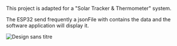 This project is adapted for a "Solar Tracker & Thermometer" system.

The ESP32 send frequently a jsonFile with contains the data and the software application will display it.

![Design sans titre](https://github.com/Meybee-67/Temperature_app_V2/assets/167405254/88f51e6d-6b43-497f-af4d-de27b84bb1c2)
